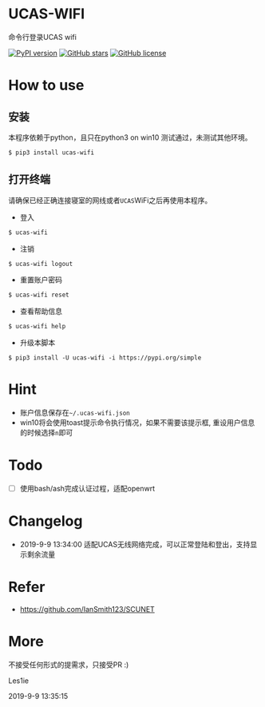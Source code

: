 # UCAS-WIFI
命令行登录UCAS wifi

[![PyPI version](https://img.shields.io/pypi/v/ucas-wifi.svg)](https://github.com/IanSmith123/ucass-wifi) [![GitHub stars](https://img.shields.io/github/stars/IanSmith123/ucas-wifi.svg)](https://github.com/IanSmith123/ucas-wifi/stargazers) [![GitHub license](https://img.shields.io/github/license/IanSmith123/ucas-wifi.svg)](https://github.com/IanSmith123/ucas-wifi/blob/master/License)

# How to use

## 安装
本程序依赖于python，且只在python3 on win10 测试通过，未测试其他环境。
```bash
$ pip3 install ucas-wifi
```

## 打开终端
请确保已经正确连接寝室的网线或者`UCAS`WiFi之后再使用本程序。

- 登入

```bash
$ ucas-wifi
```

- 注销

```bash
$ ucas-wifi logout
```
- 重置账户密码

```bash
$ ucas-wifi reset
```

- 查看帮助信息

```bash
$ ucas-wifi help
```

- 升级本脚本
```
$ pip3 install -U ucas-wifi -i https://pypi.org/simple
```

# Hint
- 账户信息保存在`~/.ucas-wifi.json`
- win10将会使用toast提示命令执行情况，如果不需要该提示框, 重设用户信息的时候选择`n`即可

# Todo
- [ ] 使用bash/ash完成认证过程，适配openwrt

# Changelog
- 2019-9-9 13:34:00 适配UCAS无线网络完成，可以正常登陆和登出，支持显示剩余流量


# Refer

- https://github.com/IanSmith123/SCUNET



# More

不接受任何形式的提需求，只接受PR :)

Les1ie

2019-9-9 13:35:15

